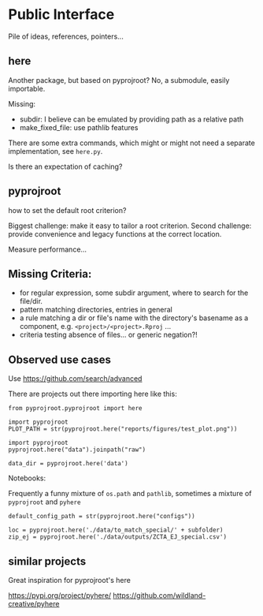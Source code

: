 # Public Interface

Pile of ideas, references, pointers...

## here

Another package, but based on pyprojroot?
No, a submodule, easily importable.

Missing:
* subdir: I believe can be emulated by providing path as a relative path
* make_fixed_file: use pathlib features

There are some extra commands, which might or might not need
a separate implementation, see `here.py`.

Is there an expectation of caching?

## pyprojroot

how to set the default root criterion?

Biggest challenge: make it easy to tailor a root criterion.
Second challenge: provide convenience and legacy functions at the correct location.

Measure performance...

## Missing Criteria:

* for regular expression, some subdir argument, where to search for the file/dir.
* pattern matching directories, entries in general
* a rule matching a dir or file's name with the directory's basename as a component,
  e.g. `<project>/<project>.Rproj` ...
* criteria testing absence of files... or generic negation?!

## Observed use cases

Use https://github.com/search/advanced

There are projects out there importing here like this:

```python3
from pyprojroot.pyprojroot import here
```

```python3
import pyprojroot
PLOT_PATH = str(pyprojroot.here("reports/figures/test_plot.png"))
```

```python3
import pyprojroot
pyprojroot.here("data").joinpath("raw")
```

```python3
data_dir = pyprojroot.here('data')
```

Notebooks:

Frequently a funny mixture of `os.path` and `pathlib`,
sometimes a mixture of `pyprojroot` and `pyhere`

```python3
default_config_path = str(pyprojroot.here("configs"))
```

```python3
loc = pyprojroot.here('./data/to_match_special/' + subfolder)
zip_ej = pyprojroot.here('./data/outputs/ZCTA_EJ_special.csv')
```

## similar projects

Great inspiration for pyprojroot's here

https://pypi.org/project/pyhere/
https://github.com/wildland-creative/pyhere